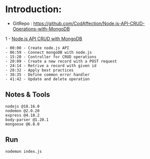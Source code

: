 # Introduction:

- GitRepo : https://github.com/CodAffection/Node.js-API-CRUD-Operations-with-MongoDB

1 - [Node.js API CRUD with MongoDB](https://youtu.be/00nHyY-r5e0)

    - 00:00 - Create node.js API
    - 06:59 - Connect mongoDB with node.js
    - 15:20 - Controller for CRUD operations
    - 20:09 - Create a new record with a POST request
    - 24:14 - Retrive a record with given id
    - 28:32 - Apply best practices
    - 38:35 - Define common error handler
    - 41:42 - Update and delete operation


## Notes & Tools

```shell
nodejs @18.16.0
nodemon @2.0.20
express @4.18.2
body-parser @1.20.1
mongoose @6.8.0
```
## Run
```shell
nodemon index.js
```

